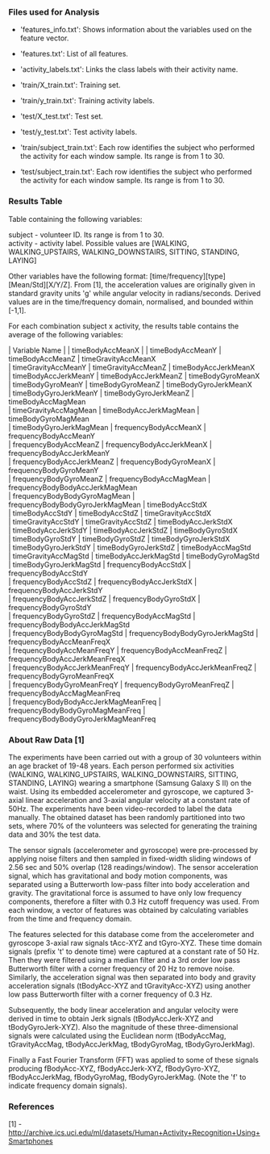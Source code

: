 ### Files used for Analysis

- 'features_info.txt': Shows information about the variables used on the feature vector.

- 'features.txt': List of all features.

- 'activity_labels.txt': Links the class labels with their activity name.

- 'train/X_train.txt': Training set.

- 'train/y_train.txt': Training activity labels.

- 'test/X_test.txt': Test set.

- 'test/y_test.txt': Test activity labels.

- 'train/subject_train.txt': Each row identifies the subject who performed the activity for each window sample. Its range is from 1 to 30.

- ‘test/subject_train.txt': Each row identifies the subject who performed the activity for each window sample. Its range is from 1 to 30.

### Results Table

Table containing the following variables:

subject - volunteer ID. Its range is from 1 to 30.  
activity - activity label. Possible values are [WALKING, WALKING_UPSTAIRS, WALKING_DOWNSTAIRS, SITTING, STANDING, LAYING]

Other variables have the following format: [time/frequency][type][Mean/Std][X/Y/Z]. From [1], the acceleration values are originally given in standard gravity units 'g' while angular velocity in radians/seconds. Derived values are in the time/frequency domain, normalised, and bounded within [-1,1].

For each combination subject x activity, the results table contains the average of the following variables:

| Variable Name |
| timeBodyAccMeanX |
| timeBodyAccMeanY
| timeBodyAccMeanZ
| timeGravityAccMeanX                 
| timeGravityAccMeanY
| timeGravityAccMeanZ
| timeBodyAccJerkMeanX                
| timeBodyAccJerkMeanY
| timeBodyAccJerkMeanZ
| timeBodyGyroMeanX                   
| timeBodyGyroMeanY
| timeBodyGyroMeanZ
| timeBodyGyroJerkMeanX               
| timeBodyGyroJerkMeanY
| timeBodyGyroJerkMeanZ
| timeBodyAccMagMean                  
| timeGravityAccMagMean
| timeBodyAccJerkMagMean
| timeBodyGyroMagMean                 
| timeBodyGyroJerkMagMean
| frequencyBodyAccMeanX
| frequencyBodyAccMeanY               
| frequencyBodyAccMeanZ
| frequencyBodyAccJerkMeanX
| frequencyBodyAccJerkMeanY           
| frequencyBodyAccJerkMeanZ
| frequencyBodyGyroMeanX
| frequencyBodyGyroMeanY              
| frequencyBodyGyroMeanZ
| frequencyBodyAccMagMean
| frequencyBodyBodyAccJerkMagMean     
| frequencyBodyBodyGyroMagMean
| frequencyBodyBodyGyroJerkMagMean
| timeBodyAccStdX                     
| timeBodyAccStdY
| timeBodyAccStdZ
| timeGravityAccStdX                  
| timeGravityAccStdY
| timeGravityAccStdZ
| timeBodyAccJerkStdX                 
| timeBodyAccJerkStdY
| timeBodyAccJerkStdZ
| timeBodyGyroStdX                    
| timeBodyGyroStdY
| timeBodyGyroStdZ
| timeBodyGyroJerkStdX                
| timeBodyGyroJerkStdY
| timeBodyGyroJerkStdZ
| timeBodyAccMagStd                   
| timeGravityAccMagStd
| timeBodyAccJerkMagStd
| timeBodyGyroMagStd                  
| timeBodyGyroJerkMagStd
| frequencyBodyAccStdX
| frequencyBodyAccStdY                
| frequencyBodyAccStdZ
| frequencyBodyAccJerkStdX
| frequencyBodyAccJerkStdY            
| frequencyBodyAccJerkStdZ
| frequencyBodyGyroStdX
| frequencyBodyGyroStdY               
| frequencyBodyGyroStdZ
| frequencyBodyAccMagStd
| frequencyBodyBodyAccJerkMagStd      
| frequencyBodyBodyGyroMagStd
| frequencyBodyBodyGyroJerkMagStd
| frequencyBodyAccMeanFreqX           
| frequencyBodyAccMeanFreqY
| frequencyBodyAccMeanFreqZ
| frequencyBodyAccJerkMeanFreqX       
| frequencyBodyAccJerkMeanFreqY
| frequencyBodyAccJerkMeanFreqZ
| frequencyBodyGyroMeanFreqX          
| frequencyBodyGyroMeanFreqY
| frequencyBodyGyroMeanFreqZ
| frequencyBodyAccMagMeanFreq         
| frequencyBodyBodyAccJerkMagMeanFreq
| frequencyBodyBodyGyroMagMeanFreq
| frequencyBodyBodyGyroJerkMagMeanFreq

### About Raw Data [1]

The experiments have been carried out with a group of 30 volunteers within an age bracket of 19-48 years. Each person performed six activities (WALKING, WALKING_UPSTAIRS, WALKING_DOWNSTAIRS, SITTING, STANDING, LAYING) wearing a smartphone (Samsung Galaxy S II) on the waist. Using its embedded accelerometer and gyroscope, we captured 3-axial linear acceleration and 3-axial angular velocity at a constant rate of 50Hz. The experiments have been video-recorded to label the data manually. The obtained dataset has been randomly partitioned into two sets, where 70% of the volunteers was selected for generating the training data and 30% the test data.

The sensor signals (accelerometer and gyroscope) were pre-processed by applying noise filters and then sampled in fixed-width sliding windows of 2.56 sec and 50% overlap (128 readings/window). The sensor acceleration signal, which has gravitational and body motion components, was separated using a Butterworth low-pass filter into body acceleration and gravity. The gravitational force is assumed to have only low frequency components, therefore a filter with 0.3 Hz cutoff frequency was used. From each window, a vector of features was obtained by calculating variables from the time and frequency domain.

The features selected for this database come from the accelerometer and gyroscope 3-axial raw signals tAcc-XYZ and tGyro-XYZ. These time domain signals (prefix 't' to denote time) were captured at a constant rate of 50 Hz. Then they were filtered using a median filter and a 3rd order low pass Butterworth filter with a corner frequency of 20 Hz to remove noise. Similarly, the acceleration signal was then separated into body and gravity acceleration signals (tBodyAcc-XYZ and tGravityAcc-XYZ) using another low pass Butterworth filter with a corner frequency of 0.3 Hz. 

Subsequently, the body linear acceleration and angular velocity were derived in time to obtain Jerk signals (tBodyAccJerk-XYZ and tBodyGyroJerk-XYZ). Also the magnitude of these three-dimensional signals were calculated using the Euclidean norm (tBodyAccMag, tGravityAccMag, tBodyAccJerkMag, tBodyGyroMag, tBodyGyroJerkMag). 

Finally a Fast Fourier Transform (FFT) was applied to some of these signals producing fBodyAcc-XYZ, fBodyAccJerk-XYZ, fBodyGyro-XYZ, fBodyAccJerkMag, fBodyGyroMag, fBodyGyroJerkMag. (Note the 'f' to indicate frequency domain signals).

### References

[1] - http://archive.ics.uci.edu/ml/datasets/Human+Activity+Recognition+Using+Smartphones
